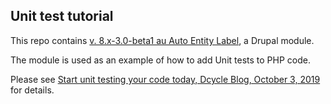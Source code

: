 Unit test tutorial
-----

This repo contains [v. 8.x-3.0-beta1 au Auto Entity Label](https://www.drupal.org/project/auto_entitylabel/releases/8.x-3.0-beta1), a Drupal module.

The module is used as an example of how to add Unit tests to PHP code.

Please see [Start unit testing your code today, Dcycle Blog, October 3, 2019](https://blog.dcycle.com/blog/2019-10-03) for details.

